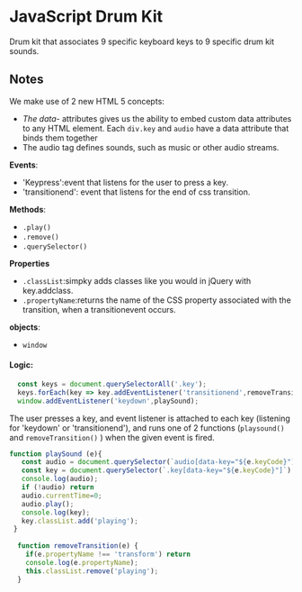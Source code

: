 # JavaScript Drum Kit
Drum kit that associates 9 specific keyboard keys to 9 specific drum kit sounds.

## Notes
We make use of 2 new HTML 5 concepts:
* *The data-* attributes gives us the ability to embed custom data attributes to any HTML element. Each ```div.key``` and ```audio``` have a data attribute that binds them together
* The audio tag defines sounds, such as music or other audio streams.

**Events**: 
* 'Keypress':event that listens for the user to press a key.
* 'transitionend': event that listens for the end of css transition.

**Methods**: 
* ```.play()```
* ```.remove()```
* ```.querySelector()```

**Properties**
* ```.classList```:simpky adds classes like you would in jQuery with key.addclass.
* ```.propertyName```:returns the name of the CSS property associated with the transition, when a transitionevent occurs. 

**objects**: 
* ```window```

#### Logic:
```javascript
  const keys = document.querySelectorAll('.key');
  keys.forEach(key => key.addEventListener('transitionend',removeTransition));
  window.addEventListener('keydown',playSound);
```
The user presses a key, and event listener is attached to each key (listening for 'keydown' or 'transitionend'), and runs one of 2 functions (```playsound()``` and ```removeTransition()``` ) when the given event  is fired. 


```javascript
function playSound (e){
   const audio = document.querySelector(`audio[data-key="${e.keyCode}"]`);
   const key = document.querySelector(`.key[data-key="${e.keyCode}"]`)
   console.log(audio);
   if (!audio) return 
   audio.currentTime=0; 
   audio.play();
   console.log(key);
   key.classList.add('playing');
 }
 
  function removeTransition(e) {
    if(e.propertyName !== 'transform') return
    console.log(e.propertyName);
    this.classList.remove('playing');
  }

  
